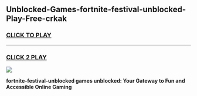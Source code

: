 
## Unblocked-Games-fortnite-festival-unblocked-Play-Free-crkak
<h3>
<a href="https://premium76.site?title=fortnite-festival-unblocked&ref=21A">CLICK TO PLAY</a></h3>
<hr>

<h3>
<a href="https://premium76.site?title=fortnite-festival-unblocked&ref=21A">CLICK 2 PLAY</a>
  
</h3>

<a href="https://premium76.site?title=fortnite-festival-unblocked&ref=21A"><img src="https://clearcache.store/games.png"></a>


**fortnite-festival-unblocked games unblocked: Your Gateway to Fun and Accessible Online Gaming**
